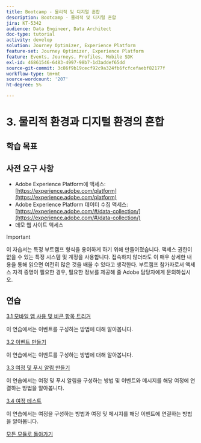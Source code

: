 ```yaml
---
title: Bootcamp - 물리적 및 디지털 혼합
description: Bootcamp - 물리적 및 디지털 혼합
jira: KT-5342
audience: Data Engineer, Data Architect
doc-type: tutorial
activity: develop
solution: Journey Optimizer, Experience Platform
feature-set: Journey Optimizer, Experience Platform
feature: Events, Journeys, Profiles, Mobile SDK
exl-id: 46861546-6483-4997-98b7-1d3addef65dd
source-git-commit: 3c86f9b19cecf92c9a324fb6fcfcefaebf82177f
workflow-type: tm+mt
source-wordcount: '207'
ht-degree: 5%

---
```


# 3. 물리적 환경과 디지털 환경의 혼합

## 학습 목표

## 사전 요구 사항

- Adobe Experience Platform에 액세스: [https://experience.adobe.com/platform](https://experience.adobe.com/platform)
- Adobe Experience Platform 데이터 수집 액세스: [https://experience.adobe.com/#/data-collection/](https://experience.adobe.com/#/data-collection/)
- 데모 웹 사이트 액세스

>[!IMPORTANT]
>
>이 자습서는 특정 부트캠프 형식을 용이하게 하기 위해 만들어졌습니다. 액세스 권한이 없을 수 있는 특정 시스템 및 계정을 사용합니다. 접속하지 않더라도 이 매우 상세한 내용을 통해 읽으면 여전히 많은 것을 배울 수 있다고 생각한다. 부트캠프 참가자로서 액세스 자격 증명이 필요한 경우, 필요한 정보를 제공해 줄 Adobe 담당자에게 문의하십시오.

## 연습

[3.1 모바일 앱 사용 및 비콘 항목 트리거](./ex1.md)

이 연습에서는 이벤트를 구성하는 방법에 대해 알아봅니다.

[3.2 이벤트 만들기](./ex2.md)

이 연습에서는 이벤트를 구성하는 방법에 대해 알아봅니다.

[3.3 여정 및 푸시 알림 만들기](./ex3.md)

이 연습에서는 여정 및 푸시 알림을 구성하는 방법 및 이벤트와 메시지를 해당 여정에 연결하는 방법을 알아봅니다.

[3.4 여정 테스트](./ex4.md)

이 연습에서는 여정을 구성하는 방법과 여정 및 메시지를 해당 이벤트에 연결하는 방법을 알아봅니다.

[모든 모듈로 돌아가기](../../overview.md)
